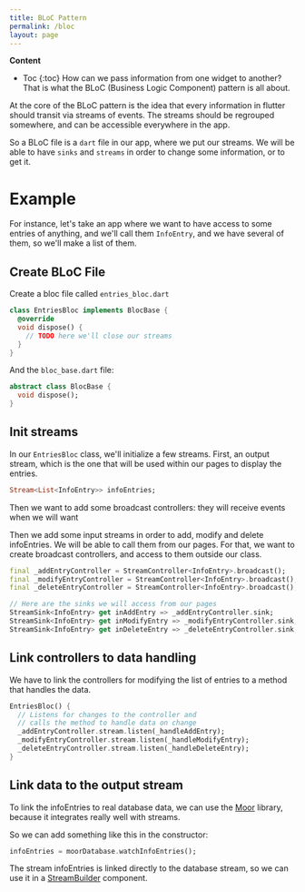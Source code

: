 ```yaml
---
title: BLoC Pattern
permalink: /bloc
layout: page
---
```

**Content**
* Toc
{:toc} 
How can we pass information from one widget to another? That is what the BLoC (Business Logic Component) pattern is all about.

At the core of the BLoC pattern is the idea that every information in flutter should transit via streams of events. The streams should be regrouped somewhere, and can be accessible everywhere in the app. 

So a BLoC file is a `dart` file in our app, where we put our streams. We will be able to have `sinks` and `streams` in order to change some information, or to get it.

# Example
For instance, let's take an app where we want to have access to some entries of anything, and we'll call them `InfoEntry`, and we have several of them, so we'll make a list of them. 

## Create BLoC File
Create a bloc file called `entries_bloc.dart`
```dart
class EntriesBloc implements BlocBase {
  @override
  void dispose() {
    // TODO here we'll close our streams
  }
}
```
And the `bloc_base.dart` file:
```dart
abstract class BlocBase {
  void dispose();
}
```

## Init streams
In our `EntriesBloc` class, we'll initialize a few streams. First, an output stream, which is the one that will be used within our pages to display the entries.

```dart
Stream<List<InfoEntry>> infoEntries;
```

Then we want to add some broadcast controllers: they will receive events when we will want 

Then we add some input streams in order to add, modify and delete infoEntries. We will be able to call them from our pages. For that, we want to create broadcast controllers, and access to them outside our class.
```dart
final _addEntryController = StreamController<InfoEntry>.broadcast();
final _modifyEntryController = StreamController<InfoEntry>.broadcast();
final _deleteEntryController = StreamController<InfoEntry>.broadcast();

// Here are the sinks we will access from our pages
StreamSink<InfoEntry> get inAddEntry => _addEntryController.sink;
StreamSink<InfoEntry> get inModifyEntry => _modifyEntryController.sink;
StreamSink<InfoEntry> get inDeleteEntry => _deleteEntryController.sink;
```

## Link controllers to data handling
We have to link the controllers for modifying the list of entries to a method that handles the data.

```dart
EntriesBloc() {
  // Listens for changes to the controller and
  // calls the method to handle data on change
  _addEntryController.stream.listen(_handleAddEntry);
  _modifyEntryController.stream.listen(_handleModifyEntry);
  _deleteEntryController.stream.listen(_handleDeleteEntry);
}
``` 

## Link data to the output stream
To link the infoEntries to real database data, we can use the [Moor](/moor) library, because it integrates really well with streams.  

So we can add something like this in the constructor:
```dart
infoEntries = moorDatabase.watchInfoEntries();
```
The stream infoEntries is linked directly to the database stream, so we can use it in a [StreamBuilder](/stream-builder) component.
